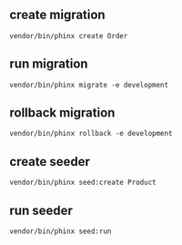 ## create migration
```
vendor/bin/phinx create Order
```

## run migration
```
vendor/bin/phinx migrate -e development
```

## rollback migration
```
vendor/bin/phinx rollback -e development
```

## create seeder
```
vendor/bin/phinx seed:create Product
```
## run seeder
```
vendor/bin/phinx seed:run
```